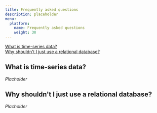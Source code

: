 ```yaml
---
title: Frequently asked questions
description: placeholder
menu:
  platform:
    name: Frequently asked questions
    weight: 30
---
```


[What is time-series data?](#what-is-time-series-data)  
[Why shouldn't I just use a relational database?](#why-shouldn-t-i-just-use-a-relational-database)  

## What is time-series data?
_Placholder_

## Why shouldn't I just use a relational database?
_Placholder_

